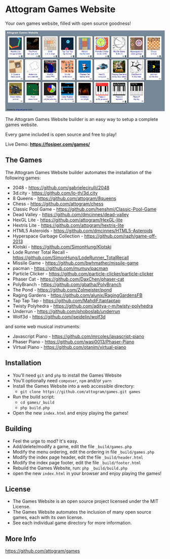 # Attogram Games Website

Your own games website, filled with open source goodness!

[![Games Website](https://raw.githubusercontent.com/attogram/attogram-docs/master/games/games.png)](https://github.com/attogram/games)

The Attogram Games Website builder is an easy way to setup a
complete games website.  

Every game included is open source and free to play!

Live Demo: **<https://fosiper.com/games/>**

## The Games

The Attogram Games Website builder automates the installation 
of the following games:

* 2048 - <https://github.com/gabrielecirulli/2048>
* 3d.city - <https://github.com/lo-th/3d.city>
* 8 Queens - <https://github.com/attogram/8queens>
* Chess - <https://github.com/attogram/chess>
* Classic Pool Game - <https://github.com/henshmi/Classic-Pool-Game>
* Dead Valley - <https://github.com/dmcinnes/dead-valley>
* HexGL Lite - <https://github.com/attogram/HexGL-lite>
* Hextris Lite - <https://github.com/attogram/hextris-lite>
* HTML5 Asteroids - <https://github.com/dmcinnes/HTML5-Asteroids>
* Hyperspace Garbage Collection - <https://github.com/razh/game-off-2013>
* Klotski - <https://github.com/SimonHung/Klotski>
* Lode Runner Total Recall - <https://github.com/SimonHung/LodeRunner_TotalRecall>
* Missile Game - <https://github.com/bwhmather/missile-game>
* pacman - <https://github.com/mumuy/pacman>
* Particle Clicker - <https://github.com/particle-clicker/particle-clicker>
* Phaser Cat - <https://github.com/DaxChen/phaser-cat>
* PolyBranch - <https://github.com/gbatha/PolyBranch>
* The Pond - <https://github.com/Zolmeister/pond>
* Raging Gardens - <https://github.com/alunix/RagingGardensFB>
* Tap Tap Tap - <https://github.com/MahdiF/taptaptap>
* Twisty Polyhedra - <https://github.com/aditya-r-m/twisty-polyhedra>
* Underrun - <https://github.com/phoboslab/underrun>
* Wolf3d - <https://github.com/jseidelin/wolf3d>

and some web musical instruments:

* Javascript Piano - <https://github.com/mrcoles/javascript-piano>
* Phaser Piano - <https://github.com/wasi0013/Phaser-Piano>
* Virtual Piano - <https://github.com/otanim/virtual-piano>

## Installation

* You'll need `git` and `php` to install the Games Website
* You'll optionally need `composer`, `npm` and/or `yarn`
* Install the Games Website into a web accessible directory:
  * `git clone https://github.com/attogram/games.git games`
* Run the build script:
  * `cd games/_build`
  * `php build.php`  
* Open the new `index.html` and enjoy playing the games!

## Building

* Feel the urge to mod?  It's easy.
* Add/delete/modify a game, edit the file `_build/games.php`
* Modify the menu ordering, edit the ordering in file `_build/games.php`
* Modify the index page header, edit the file `_build/header.html`
* Modify the index page footer, edit the file `_build/footer.html`
* Rebuild the Games Website, run: `php _build/build.php`
* open the new `index.html` in your browser and enjoy playing the games!

## License

* The Games Website is an open source project licensed under the MIT License.
* The Games Website automates the inclusion of many open source games,
  each with its own license.   
* See each individual game directory for more information.

## More Info

<https://github.com/attogram/games>
